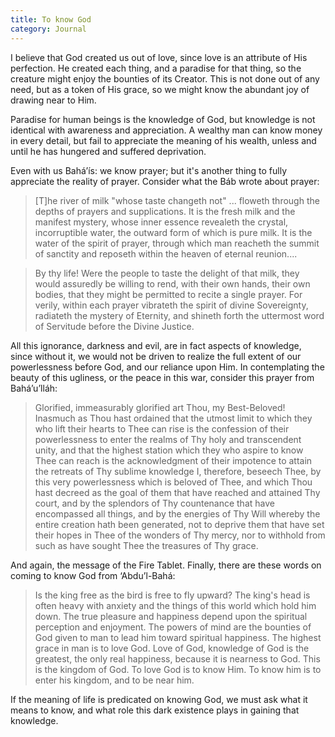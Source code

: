 ```yaml
---
title: To know God
category: Journal
---
```


I believe that God created us out of love, since love is an attribute of His
perfection. He created each thing, and a paradise for that thing, so the
creature might enjoy the bounties of its Creator. This is not done out of any
need, but as a token of His grace, so we might know the abundant joy of
drawing near to Him.

Paradise for human beings is the knowledge of God, but knowledge is not
identical with awareness and appreciation. A wealthy man can know money in
every detail, but fail to appreciate the meaning of his wealth, unless and
until he has hungered and suffered deprivation.

Even with us Bahá’ís: we know prayer; but it's another thing to fully
appreciate the reality of prayer. Consider what the Báb wrote about prayer:

> [T]he river of milk "whose taste changeth not" ... floweth through the
> depths of prayers and supplications. It is the fresh milk and the manifest
> mystery, whose inner essence revealeth the crystal, incorruptible water, the
> outward form of which is pure milk. It is the water of the spirit of prayer,
> through which man reacheth the summit of sanctity and reposeth within the
> heaven of eternal reunion....

> By thy life! Were the people to taste the delight of that milk, they would
> assuredly be willing to rend, with their own hands, their own bodies, that
> they might be permitted to recite a single prayer. For verily, within each
> prayer vibrateth the spirit of divine Sovereignty, radiateth the mystery of
> Eternity, and shineth forth the uttermost word of Servitude before the
> Divine Justice.

All this ignorance, darkness and evil, are in fact aspects of knowledge, since
without it, we would not be driven to realize the full extent of our
powerlessness before God, and our reliance upon Him. In contemplating the
beauty of this ugliness, or the peace in this war, consider this prayer from
Bahá’u’lláh:

> Glorified, immeasurably glorified art Thou, my Best-Beloved! Inasmuch as
> Thou hast ordained that the utmost limit to which they who lift their hearts
> to Thee can rise is the confession of their powerlessness to enter the
> realms of Thy holy and transcendent unity, and that the highest station
> which they who aspire to know Thee can reach is the acknowledgment of their
> impotence to attain the retreats of Thy sublime knowledge I, therefore,
> beseech Thee, by this very powerlessness which is beloved of Thee, and which
> Thou hast decreed as the goal of them that have reached and attained Thy
> court, and by the splendors of Thy countenance that have encompassed all
> things, and by the energies of Thy Will whereby the entire creation hath
> been generated, not to deprive them that have set their hopes in Thee of the
> wonders of Thy mercy, nor to withhold from such as have sought Thee the
> treasures of Thy grace.

And again, the message of the Fire Tablet. Finally, there are these words on
coming to know God from ‘Abdu’l-Bahá:

> Is the king free as the bird is free to fly upward? The king's head is often
> heavy with anxiety and the things of this world which hold him down. The
> true pleasure and happiness depend upon the spiritual perception and
> enjoyment. The powers of mind are the bounties of God given to man to lead
> him toward spiritual happiness. The highest grace in man is to love God.
> Love of God, knowledge of God is the greatest, the only real happiness,
> because it is nearness to God. This is the kingdom of God. To love God is to
> know Him. To know him is to enter his kingdom, and to be near him.

If the meaning of life is predicated on knowing God, we must ask what it means
to know, and what role this dark existence plays in gaining that knowledge.
